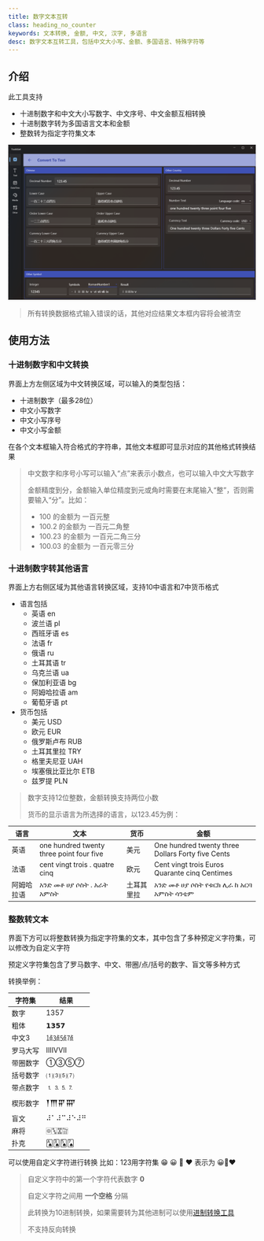 ```yaml
---
title: 数字文本互转
class: heading_no_counter
keywords: 文本转换, 金额, 中文, 汉字, 多语言
desc: 数字文本互转工具，包括中文大小写、金额、多国语言、特殊字符等
---
```


## 介绍

此工具支持
* 十进制数字和中文大小写数字、中文序号、中文金额互相转换
* 十进制数字转为多国语言文本和金额
* 整数转为指定字符集文本

![](../../assets/images/ToolsSet/TS2.png)

> 所有转换数据格式输入错误的话，其他对应结果文本框内容将会被清空

## 使用方法

### 十进制数字和中文转换
界面上方左侧区域为中文转换区域，可以输入的类型包括：
* 十进制数字（最多28位）
* 中文小写数字
* 中文小写序号
* 中文小写金额

在各个文本框输入符合格式的字符串，其他文本框即可显示对应的其他格式转换结果

> 中文数字和序号小写可以输入“点”来表示小数点，也可以输入中文大写数字
>
> 金额精度到分，金额输入单位精度到元或角时需要在末尾输入“整”，否则需要输入“分”。比如：
> * 100 的金额为 一百元整
> * 100.2 的金额为 一百元二角整
> * 100.23 的金额为 一百元二角三分
> * 100.03 的金额为 一百元零三分


### 十进制数字转其他语言
界面上方右侧区域为其他语言转换区域，支持10中语言和7中货币格式
* 语言包括
    * 英语 en
    * 波兰语 pl
    * 西班牙语 es
    * 法语 fr
    * 俄语 ru
    * 土耳其语 tr
    * 乌克兰语 ua
    * 保加利亚语 bg
    * 阿姆哈拉语 am
    * 葡萄牙语 pt
* 货币包括
    * 美元 USD
    * 欧元 EUR
    * 俄罗斯卢布 RUB
    * 土耳其里拉 TRY
    * 格里夫尼亚 UAH
    * 埃塞俄比亚比尔 ETB
    * 兹罗提 PLN
  
> 数字支持12位整数，金额转换支持两位小数
>
> 货币的显示语言为所选择的语言，以123.45为例：

|语言|文本|货币|金额|
|-|-|-|-|
|英语|one hundred twenty three point four five|美元|One hundred twenty three Dollars Forty five Cents|
|法语|cent vingt trois . quatre cinq|欧元|Cent vingt trois Euros Quarante cinq Centimes|
|阿姆哈拉语|አንድ መቶ ሀያ ሶስት . አራት አምስት|土耳其里拉|አንድ መቶ ሀያ ሶስት የቱርክ ሊራ ከ አርባ አምስት ሳንቲም|

### 整数转文本

界面下方可以将整数转换为指定字符集的文本，其中包含了多种预定义字符集，可以修改为自定义字符

预定义字符集包含了罗马数字、中文、带圈/点/括号的数字、盲文等多种方式

转换举例：

|字符集|结果|
|-|-|
| 数字 | 1357 |
| 粗体 | 𝟭𝟯𝟱𝟳 |
| 中文3 | ㍙㍛㍝㍟ |
| 罗马大写| ⅠⅢⅤⅦ|
|带圈数字|①③⑤⑦|
|括号数字|⑴⑶⑸⑺|
|带点数字|⒈⒊⒌⒎|
|楔形数字|𒐕𒐗𒐙𒐛|
|盲文|⠼⠁⠼⠉⠼⠑⠼⠛|
|麻将|🀙🀛🀝🀟|
|扑克|🂡🂣🂥🂧|

可以使用自定义字符进行转换
比如：123用字符集 😁 😀 🙂 ❤️ 表示为 😀🙂❤️
 
> 自定义字符中的第一个字符代表数字 **0**
> 
> 自定义字符之间用 **一个空格** 分隔
>
> 此转换为10进制转换，如果需要转为其他进制可以使用[进制转换工具](../ToolsSet_Number/RadixConverter.md)
>
> 不支持反向转换